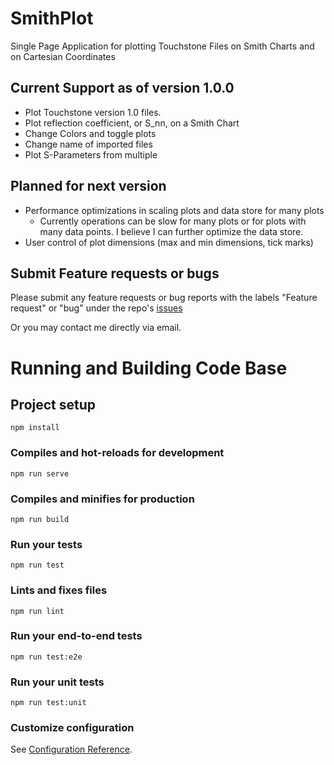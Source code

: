 # SmithPlot

Single Page Application for plotting Touchstone Files on Smith Charts and on Cartesian Coordinates

## Current Support as of version 1.0.0

- Plot Touchstone version 1.0 files. 
- Plot reflection coefficient, or S_nn, on a Smith Chart
- Change Colors and toggle plots
- Change name of imported files
- Plot S-Parameters from multiple 

## Planned for next version

- Performance optimizations in scaling plots and data store for many plots
  * Currently operations can be slow for many plots or for plots with many data points. I believe I can further optimize the data store.
- User control of plot dimensions (max and min dimensions, tick marks)

## Submit Feature requests or bugs

Please submit any feature requests or bug reports with the labels "Feature request" or "bug" under the repo's [issues](https://github.com/Maxbrain0/smith-plot/issues)

Or you may contact me directly via email. 

# Running and Building Code Base

## Project setup
```
npm install
```

### Compiles and hot-reloads for development
```
npm run serve
```

### Compiles and minifies for production
```
npm run build
```

### Run your tests
```
npm run test
```

### Lints and fixes files
```
npm run lint
```

### Run your end-to-end tests
```
npm run test:e2e
```

### Run your unit tests
```
npm run test:unit
```

### Customize configuration
See [Configuration Reference](https://cli.vuejs.org/config/).
